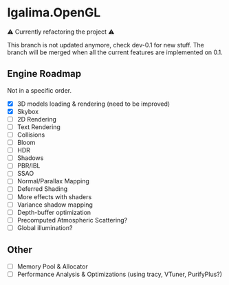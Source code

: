# Igalima.OpenGL
 
:warning: Currently refactoring the project :warning:

This branch is not updated anymore, check dev-0.1 for new stuff.
The branch will be merged when all the current features are implemented on 0.1.

## Engine Roadmap
Not in a specific order.

- [x] 3D models loading & rendering (need to be improved)
- [x] Skybox
- [ ] 2D Rendering
- [ ] Text Rendering
- [ ] Collisions
- [ ] Bloom
- [ ] HDR
- [ ] Shadows
- [ ] PBR/IBL
- [ ] SSAO
- [ ] Normal/Parallax Mapping
- [ ] Deferred Shading
- [ ] More effects with shaders
- [ ] Variance shadow mapping
- [ ] Depth-buffer optimization
- [ ] Precomputed Atmospheric Scattering?
- [ ] Global illumination?

## Other

- [ ] Memory Pool & Allocator
- [ ] Performance Analysis & Optimizations (using tracy, VTuner, PurifyPlus?)
